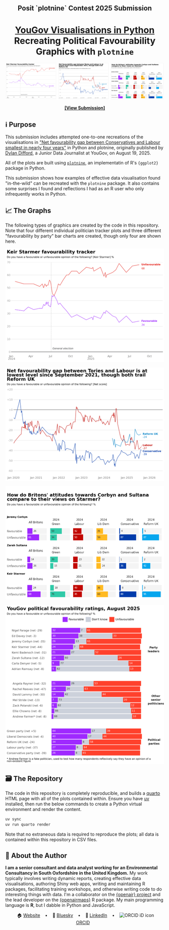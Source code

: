 <h2 align="center">
 Posit `plotnine` Contest 2025 Submission
</h2>
<h1 align="center">
<a href="https://jack-davison.github.io/posit-plotnine-contest-2025/">YouGov Visualisations in Python</a><br>Recreating Political Favourability Graphics with <code>plotnine</code>
</h1>

<a href="https://jack-davison.github.io/posit-plotnine-contest-2025/"><div align="center"><img width="800" src="./assets/media/banner.png"/></div></a>

<div align="center"><b><a href="https://jack-davison.github.io/posit-plotnine-contest-2025/">[View Submission]</a></b></div>

## ℹ️ Purpose

This submission includes attempted one-to-one recreations of the visualisations in ["Net favourability gap between Conservatives and Labour smallest in nearly four years"](https://yougov.co.uk/politics/articles/52795-political-favourability-ratings-august-2025) in Python and plotnine, originally published by [Dylan Difford](https://yougov.co.uk/people/dylan.difford), a Junior Data Journalist at YouGov, on August 19, 2025.

All of the plots are built using [`plotnine`](https://plotnine.org/), an implementatin of R's `{ggplot2}` package in Python. 

This submission shows how examples of effective data visualisation found "in-the-wild" can be recreated with the `plotnine` package. It also contains some surprises I found and reflections I had as an R user who only infrequently works in Python.

## 📈 The Graphs

The following types of graphics are created by the code in this repository. Note that four different individual politician tracker plots and three different "favourability by party" bar charts are created, though only four are shown here.

![](assets/media/output_keir_tracker.png)

![](assets/media/output_longterm_tracker.png)

![](assets/media/output_bars.png)

![](assets/media/output_stackedbars.png)

## 🗃️ The Repository

The code in this repository is completely reproducible, and builds a [quarto](https://quarto.org/) HTML page with all of the plots contained within. Ensure you have [uv](https://docs.astral.sh/uv/) installed, then run the below commands to create a Python virtual environment and render the content.

```bash
uv sync
uv run quarto render
```

Note that no extraneous data is required to reproduce the plots; all data is contained within this repository in CSV files.

## 👋 About the Author
**I am a senior consultant and data analyst working for an Environmental Consultancy in South Oxfordshire in the United Kingdom.** My work typically involves writing dynamic reports, creating effective data visualisations, authoring Shiny web apps, writing and maintaining R packages, facilitating training workshops, and otherwise writing code to do interesting things with data. I'm a collaborator on the [{openair} project](https://github.com/davidcarslaw/openair) and the lead developer on the [{openairmaps}](https://github.com/davidcarslaw/openairmaps) R package. My main programming language is **R**, but I dabble in Python and JavaScript.

<div align = "center">
 &nbsp;&nbsp;&nbsp;🏠 <a href="https://jack-davison.github.io/">Website<a>&nbsp;&nbsp;&nbsp;
 •
 &nbsp;&nbsp;&nbsp;🦋 <a href="https://bsky.app/profile/jack-davison.bsky.social">Bluesky<a>&nbsp;&nbsp;&nbsp;
 •
 &nbsp;&nbsp;&nbsp;💼 <a href="https://www.linkedin.com/in/jack-davison/">LinkedIn<a>&nbsp;&nbsp;&nbsp;
 •
 &nbsp;&nbsp;&nbsp;<img src="https://orcid.org/sites/default/files/images/orcid_16x16.png" style="width:1em;margin-right:.5em;" alt="ORCID iD icon"> <a href="https://orcid.org/0000-0003-2653-6615/">ORCID<a>&nbsp;&nbsp;&nbsp;
</div>